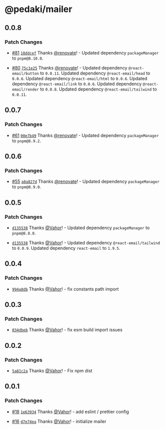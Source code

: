 # @pedaki/mailer

## 0.0.8

### Patch Changes

- [#81](https://github.com/PedakiHQ/pedaki/pull/81) [`18ddcef`](https://github.com/PedakiHQ/pedaki/commit/18ddcefc7d3bcb3fa283cdeb390a172536b9d955) Thanks [@renovate](https://github.com/apps/renovate)! - Updated dependency `packageManager` to `pnpm@8.10.0`.

- [#80](https://github.com/PedakiHQ/pedaki/pull/80) [`75c1e25`](https://github.com/PedakiHQ/pedaki/commit/75c1e25077e808b1ec7ebe727f0e9bbb11bb6291) Thanks [@renovate](https://github.com/apps/renovate)! - Updated dependency `@react-email/button` to `0.0.11`.
  Updated dependency `@react-email/head` to `0.0.6`.
  Updated dependency `@react-email/html` to `0.0.6`.
  Updated dependency `@react-email/link` to `0.0.6`.
  Updated dependency `@react-email/render` to `0.0.8`.
  Updated dependency `@react-email/tailwind` to `0.0.11`.

## 0.0.7

### Patch Changes

- [#61](https://github.com/PedakiHQ/pedaki/pull/61) [`00e7b49`](https://github.com/PedakiHQ/pedaki/commit/00e7b4972d45a58f4a298a3e1f0a9d266118e723) Thanks [@renovate](https://github.com/apps/renovate)! - Updated dependency `packageManager` to `pnpm@8.9.2`.

## 0.0.6

### Patch Changes

- [#55](https://github.com/PedakiHQ/pedaki/pull/55) [`a0a827d`](https://github.com/PedakiHQ/pedaki/commit/a0a827d65352a24c589c950abc8bf85591bc3a4b) Thanks [@renovate](https://github.com/apps/renovate)! - Updated dependency `packageManager` to `pnpm@8.9.0`.

## 0.0.5

### Patch Changes

- [`d135538`](https://github.com/PedakiHQ/pedaki/commit/d135538af9d44bfa7b546bfe9b47da03bf10cad7) Thanks [@Vahor](https://github.com/Vahor)! - Updated dependency `packageManager` to `pnpm@8.8.0`.

- [`d135538`](https://github.com/PedakiHQ/pedaki/commit/d135538af9d44bfa7b546bfe9b47da03bf10cad7) Thanks [@Vahor](https://github.com/Vahor)! - Updated dependency `@react-email/tailwind` to `0.0.9`.
  Updated dependency `react-email` to `1.9.5`.

## 0.0.4

### Patch Changes

- [`994a8db`](https://github.com/PedakiHQ/pedaki/commit/994a8db854b9153cf432765048995e61b3984a43) Thanks [@Vahor](https://github.com/Vahor)! - fix constants path import

## 0.0.3

### Patch Changes

- [`034dbeb`](https://github.com/PedakiHQ/pedaki/commit/034dbebec2ae8e7aea457a8b12994cb24b7d33c3) Thanks [@Vahor](https://github.com/Vahor)! - fix esm build import issues

## 0.0.2

### Patch Changes

- [`5a81c2a`](https://github.com/PedakiHQ/pedaki/commit/5a81c2afcd78eaca85b6129ea47cb957900a6fe7) Thanks [@Vahor](https://github.com/Vahor)! - Fix npm dist

## 0.0.1

### Patch Changes

- [#18](https://github.com/PedakiHQ/pedaki/pull/18) [`1e63934`](https://github.com/PedakiHQ/pedaki/commit/1e6393416b8101b42674252b12dcfd5130a4b0b2) Thanks [@Vahor](https://github.com/Vahor)! - add eslint / prettier config

- [#16](https://github.com/PedakiHQ/pedaki/pull/16) [`d7e74ea`](https://github.com/PedakiHQ/pedaki/commit/d7e74ea980b5f21ea88b10f50972e20c8b38bc54) Thanks [@Vahor](https://github.com/Vahor)! - initialize mailer
